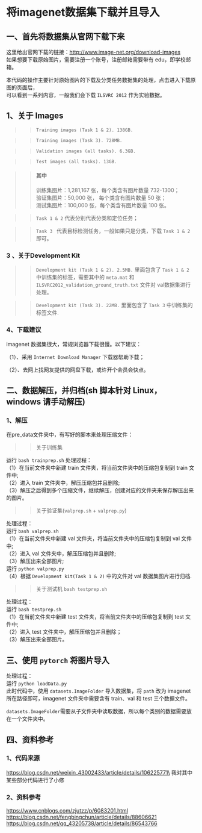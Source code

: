 将imagenet数据集下载并且导入
====
一、首先将数据集从官网下载下来
----
这里给出官网下载的链接：http://www.image-net.org/download-images \
如果想要下载原始图片，需要注册一个账号，注册邮箱需要带有 edu，即学校邮箱。

本代码的操作主要针对原始图片的下载及分类任务数据集的处理，点击进入下载原图的页面后，\
可以看到一系列内容，一般我们会下载 `ILSVRC 2012` 作为实验数据。

## 1、关于 Images

>>`Training images (Task 1 & 2). 138GB.` 

>>`Training images (Task 3). 728MB.`

>>`Validation images (all tasks). 6.3GB.`

>>`Test images (all tasks). 13GB.` 

>>#### 其中
>>训练集图片：1,281,167 张，每个类含有图片数量 732-1300；\
>>验证集图片：50,000 张， 每个类含有图片数量 50 张； \
>>测试集图片：100,000 张，每个类含有图片数量 100 张。

>>`Task 1 & 2` 代表分别代表分类和定位任务；  

>>`Task 3 ` 代表目标检测任务，一般如果只是分类，下载 `Task 1 & 2` 即可。

### 3 、关于Development Kit
>>`Development kit (Task 1 & 2). 2.5MB.` 里面包含了 `Task 1 & 2` 中训练集的标签，需要其中的 `meta.mat` 和 `ILSVRC2012_validation_ground_truth.txt` 文件对 val数据集进行处理。

>>`Development kit (Task 3). 22MB.` 里面包含了 `Task 3` 中训练集的标签文件.


### 4、下载建议
imagenet 数据集很大，常规浏览器下载很慢。以下建议：

（1）、采用 `Internet Download Manager` 下载器帮助下载；

（2）、去网上找网友提供的网盘下载，或许开个会员会快点。

二、数据解压，并归档(sh 脚本针对 Linux， windows 请手动解压)
----
### 1、解压
在pre_data文件夹中，有写好的脚本来处理压缩文件：
>>关于训练集

运行 ```bash trainprep.sh```
处理过程：\
（1）在当前文件夹中新建 train 文件夹，将当前文件夹中的压缩包复制到 train 文件中;\
（2）进入 train 文件夹中，解压压缩包并且删除;\
（3）解压之后得到多个压缩文件，继续解压，创建对应的文件夹来保存解压出来的图片。

>>关于验证集(`valprep.sh` + `valprep.py`)

处理过程：\
运行 ```bash valprep.sh```\
（1）在当前文件夹中新建 val 文件夹，将当前文件夹中的压缩包复制到 val 文件中;\
（2）进入 val 文件夹中，解压压缩包并且删除;\
（3）解压出来全部图片; \
运行 `python valprep.py` \
（4）根据 `Development kit(Task 1 & 2)` 中的文件对 val 数据集图片进行归档.
>>关于测试机 `bash testprep.sh`

处理过程：\
运行 ```bash testprep.sh```\
（1）在当前文件夹中新建 test 文件夹，将当前文件夹中的压缩包复制到 test 文件中;\
（2）进入 test 文件夹中，解压压缩包并且删除；\
（3）解压出来全部图片。

三、使用 `pytorch` 将图片导入
----
处理过程：\
运行 ```python loadData.py```\
此时代码中，使用 `datasets.ImageFolder` 导入数据集，将 `path` 改为 imagenet 所在路径即可，imagenet 文件夹中需要含有 train、val 和 test 三个数据文件。

`datasets.ImageFolder`需要从子文件夹中读取数据，所以每个类别的数据需要放在一个文件夹中。

四、资料参考
----
### 1、代码来源
https://blog.csdn.net/weixin_43002433/article/details/106225771\
我对其中某些部分代码进行了小修

### 2、资料参考
https://www.cnblogs.com/zjutzz/p/6083201.html \
https://blog.csdn.net/fengbingchun/article/details/88606621 \
https://blog.csdn.net/qq_43205738/article/details/86543766
